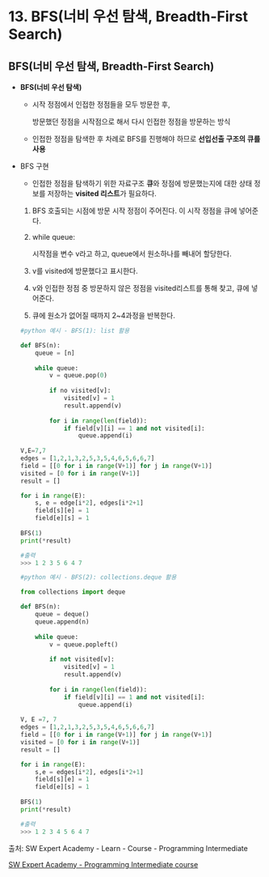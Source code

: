 # 13. BFS(너비 우선 탐색, Breadth-First Search)

## BFS(너비 우선 탐색, Breadth-First Search)

- **BFS(너비 우선 탐색)**

  - 시작 정점에서 인접한 정점들을 모두 방문한 후,

    방문했던 정점을 시작점으로 해서 다시 인접한 정점을 방문하는 방식

  - 인접한 정점을 탐색한 후 차례로 BFS를 진행해야 하므로 **선입선출 구조의 큐를 사용**

- BFS 구현

  - 인접한 정점을 탐색하기 위한 자료구조 **큐**와 정점에 방문했는지에 대한 상태 정보를 저장하는 **visited 리스트**가 필요하다.

  1. BFS 호출되는 시점에 방문 시작 정점이 주어진다. 이 시작 정점을 큐에 넣어준다.

  2. while queue:

     시작점을 변수 v라고 하고, queue에서 원소하나를 빼내어 할당한다.

  3. v를 visited에 방문했다고 표시한다.

  4. v와 인접한 정점 중 방문하지 않은 정점을 visited리스트를 통해 찾고, 큐에 넣어준다.

  5. 큐에 원소가 없어질 때까지 2~4과정을 반복한다.

  ```python
  #python 예시 - BFS(1): list 활용
  
  def BFS(n):
      queue = [n]
      
      while queue:
          v = queue.pop(0)
          
          if no visited[v]:
              visited[v] = 1
              result.append(v)
              
          for i in range(len(field)):
              if field[v][i] == 1 and not visited[i]:
                  queue.append(i)
                  
  V,E=7,7
  edges = [1,2,1,3,2,5,3,5,4,6,5,6,6,7]
  field = [[0 for i in range(V+1)] for j in range(V+1)]
  visited = [0 for i in range(V+1)]
  result = []
  
  for i in range(E):
      s, e = edge[i*2], edges[i*2+1]
      field[s][e] = 1
      field[e][s] = 1
      
  BFS(1)
  print(*result)
  
  #출력
  >>> 1 2 3 5 6 4 7
  
  ```

  

  ``` python
  #python 예시 - BFS(2): collections.deque 활용
  
  from collections import deque
  
  def BFS(n):
      queue = deque()
      queue.append(n)
      
      while queue:
          v = queue.popleft()
          
          if not visited[v]:
              visited[v] = 1
              result.append(v)
              
          for i in range(len(field)):
              if field[v][i] == 1 and not visited[i]:
                  queue.append(i)
                  
  V, E =7, 7
  edges = [1,2,1,3,2,5,3,5,4,6,5,6,6,7]
  field = [[0 for i in range(V+1)] for j in range(V+1)]
  visited = [0 for i in range(V+1)]
  result = []
  
  for i in range(E):
      s,e = edges[i*2], edges[i*2+1]
      field[s][e] = 1
      field[e][s] = 1
      
  BFS(1)
  print(*result)
  
  #출력
  >>> 1 2 3 4 5 6 4 7
  
  ```

  



출처: SW Expert Academy - Learn - Course - Programming Intermediate

[SW Expert Academy - Programming Intermediate course](https://swexpertacademy.com/main/learn/course/subjectList.do?courseId=AVuPDN86AAXw5UW6)